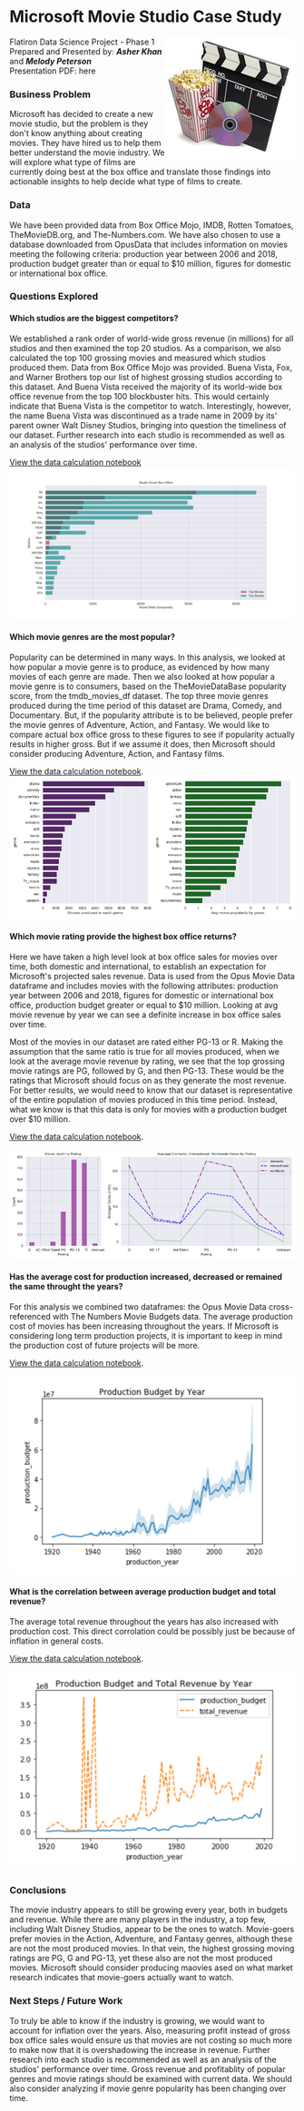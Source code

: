# Microsoft Movie Studio Case Study

<img src= 
"images/movies.jpg" 
         alt="Movie Logo Image" 
         align="right"> 

Flatiron Data Science Project - Phase 1  
Prepared and Presented by:  **_Asher Khan_** and **_Melody Peterson_**  
Presentation PDF: here  

### Business Problem    
Microsoft has decided to create a new movie studio, but the problem is they don't know anything about creating movies.  They have hired us to help them better understand the movie industry.  We will explore what type of films are currently doing best at the box office and translate those findings into actionable insights to help decide what type of films to create. 

### Data    
We have been provided data from Box Office Mojo, IMDB, Rotten Tomatoes, TheMovieDB.org, and The-Numbers.com.  We have also chosen to use a database downloaded from OpusData that includes information on movies meeting the following criteria:  production year between 2006 and 2018, production budget greater than or equal to $10 million, figures for domestic or international box office. 

### Questions Explored  
#### Which studios are the biggest competitors? 
We established a rank order of world-wide gross revenue (in millions) for all studios and then examined the top 20 studios. As a comparison, we also calculated the top 100 grossing movies and measured which studios produced them.  Data from Box Office Mojo was provided.  Buena Vista, Fox, and Warner Brothers top our list of highest grossing studios according to this dataset. And Buena Vista received the majority of its world-wide box office revenue from the top 100 blockbuster hits. This would certainly indicate that Buena Vista is the competitor to watch. Interestingly, however, the name Buena Vista was discontinued as a trade name in 2009 by its' parent owner Walt Disney Studios, bringing into question the timeliness of our dataset. Further research into each studio is recommended as well as an analysis of the studios' performance over time.  

[View the data calculation notebook](https://github.com/melodygr/microsoft_movie_analysis/blob/main/Notebooks/Studio_Competition.ipynb "Studio Competition Notebook")  
![alt text](https://github.com/melodygr/microsoft_movie_analysis/blob/main/images/studios.png "Studio Graph")

#### Which movie genres are the most popular?  
Popularity can be determined in many ways. In this analysis, we looked at how popular a movie genre is to produce, as evidenced by how many movies of each genre are made. Then we also looked at how popular a movie genre is to consumers, based on the TheMovieDataBase popularity score, from the tmdb_movies_df dataset.  The top three movie genres produced during the time period of this dataset are Drama, Comedy, and Documentary. But, if the popularity attribute is to be believed, people prefer the movie genres of Adventure, Action, and Fantasy.  We would like to compare actual box office gross to these figures to see if popularity actually results in higher gross. But if we assume it does, then Microsoft should consider producing Adventure, Action, and Fantasy films. 

[View the data calculation notebook](https://github.com/melodygr/microsoft_movie_analysis/blob/main/Notebooks/Genre_Popularity.ipynb "Genre Popularity Notebook").  
![alt text](https://github.com/melodygr/microsoft_movie_analysis/blob/main/images/popularity.png "Genre Popularity Graph")

#### Which movie rating provide the highest box office returns?  
Here we have taken a high level look at box office sales for movies over time, both domestic and international, to establish an expectation for Microsoft's projected sales revenue.  Data is used from the Opus Movie Data dataframe and includes movies with the following attributes: production year between 2006 and 2018, figures for domestic or international box office, production budget greater or equal to $10 million.  Looking at avg movie revenue by year we can see a definite increase in box office sales over time. 

Most of the movies in our dataset are rated either PG-13 or R.  Making the assumption that the same ratio is true for all movies produced, when we look at the average movie revenue by rating, we see that the top grossing movie ratings are PG, followed by G, and then PG-13.  These would be the ratings that Microsoft should focus on as they generate the most revenue.  For better results, we would need to know that our dataset is representative of the entire population of movies produced in this time period.  Instead, what we know is that this data is only for movies with a production budget over $10 million.  

[View the data calculation notebook](https://github.com/melodygr/microsoft_movie_analysis/blob/main/Notebooks/Box_Office_Trends.ipynb "Box Office Trends Notebook").  

![alt text](https://github.com/melodygr/microsoft_movie_analysis/blob/main/images/count_and_avg_by_rating.png "Count and Avg Box Office by Ratings Graph")  

#### Has the average cost for production increased, decreased or remained the same throught the years?  
For this analysis we combined two dataframes: the Opus Movie Data cross-referenced with The Numbers Movie Budgets data. The average production cost of movies has been increasing throughout the years.  If Microsoft is considering long term production projects, it is important to keep in mind the production cost of future projects will be more.  

[View the data calculation notebook](https://github.com/melodygr/microsoft_movie_analysis/blob/main/Notebooks/Box_Office_Trends.ipynb "Visualizations Notebook").  
<p align="center">
<img src="https://github.com/melodygr/microsoft_movie_analysis/blob/main/images/budget.png" alt="Budget Graph" width="600" height="350">
</p>

#### What is the correlation between average production budget and total revenue? 
The average total revenue throughout the years has also increased with production cost. This direct corrolation could be possibly just be because of inflation in general costs.

[View the data calculation notebook](https://github.com/melodygr/microsoft_movie_analysis/blob/main/Notebooks/Box_Office_Trends.ipynb "Visualizations Notebook").  
<p align="center">
<img src="https://github.com/melodygr/microsoft_movie_analysis/blob/main/images/budget_and_revenue.png" alt="Budget and Revenue Graph" width="600" height="350">
</p>

### Conclusions  
The movie industry appears to still be growing every year, both in budgets and revenue.  While there are many players in the industry, a top few, including Walt Disney Studios, appear to be the ones to watch.  Movie-goers prefer movies in the Action, Adventure, and Fantasy genres, although these are not the most produced movies.  In that vein, the highest grossing moving ratings are PG, G and PG-13, yet these also are not the most produced movies.  Microsoft should consider producing maovies ased on what market research indicates that movie-goers actually want to watch.

### Next Steps / Future Work  
To truly be able to know if the industry is growing, we would want to account for inflation over the years.  Also, measuring profit instead of gross box office sales would ensure us that movies are not costing so much more to make now that it is overshadowing the increase in revenue. Further research into each studio is recommended as well as an analysis of the studios' performance over time.  Gross revenue and profitablity of popular genres and movie ratings should be examined with current data.  We should also consider analyzing if movie genre popularity has been changing over time.

